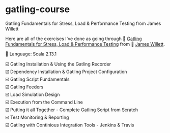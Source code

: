 # gatling-course
Gatling Fundamentals for Stress, Load &amp; Performance Testing from James Willett

Here are all of the exercises I've done as going through :link: [Gatling Fundamentals for Stress, Load & Performance Testing](https://www.udemy.com/course/gatling-fundamentals/) from :link: [James Willett](https://github.com/james-willett).  
 
:wrench: Language: Scala 2.13.1

:ballot_box_with_check: Gatling Installation & Using the Gatling Recorder  
:ballot_box_with_check: Dependency Installation & Gatling Project Configuration  
:ballot_box_with_check: Gatling Script Fundamentals  
:ballot_box_with_check: Gatling Feeders  
:ballot_box_with_check: Load Simulation Design  
:ballot_box_with_check: Execution from the Command Line  
:ballot_box_with_check: Putting it all Together - Complete Gatling Script from Scratch  
:ballot_box_with_check: Test Monitoring & Reporting  
:ballot_box_with_check: Gatling with Continious Integration Tools - Jenkins & Travis  
